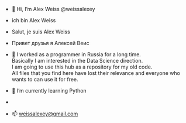 - 👋 Hi, I’m Alex Weiss @weissalexey
-    ich bin Alex Weiss 
-    Salut, je suis Alex Weiss
-    Привет друзья я Алексей Веис
- 👀 I worked as a programmer in Russia for a long time.  
     Basically I am interested in the Data Science direction.  
     I am going to use this hub as a repository for my old code.  
     All files that you find here have lost their relevance and 
     everyone who wants to can use it for free.

- 🌱 I’m currently learning Python
-
- 📫 weissalexey@gmail.com

<!---
weissalexey/weissalexey is a ✨ special ✨ repository because its `README.md` (this file) appears on your GitHub profile.
You can click the Preview link to take a look at your changes.
--->
